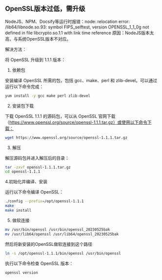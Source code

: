 ## OpenSSL版本过低，需升级

NodeJS、NPM、Docsify等运行时报错：node: relocation error: /lib64/libnode.so.93: symbol FIPS_selftest, version OPENSSL_1_1_0g not defined in file libcrypto.so.1.1 with link time reference
原因：NodeJS版本太高，与系统OpenSSL版本不对应。

解决方法：

将 OpenSSL 升级到 1.1.1 版本：

1. 依赖包

安装编译 OpenSSL 所需的包，包括 gcc、make、perl 和 zlib-devel。可以通过运行以下命令完成：

```bash
yum install -y gcc make perl zlib-devel
```

2. 安装包下载

下载 OpenSSL 1.1.1 的源码包，可以从 OpenSSL 官网下载（https://www.openssl.org/source/openssl-1.1.1.tar.gz）或使用以下命令下载：

```bash
wget https://www.openssl.org/source/openssl-1.1.1.tar.gz
```

3. 解压

解压源码包并进入解压后的目录：

```bash
tar -zxvf openssl-1.1.1.tar.gz
cd openssl-1.1.1
```

4.初始化并编译、安装

运行以下命令编译 OpenSSL：

```bash
./config --prefix=/opt/openssl-1.1.1
make
make install
```

5. 做软连接

```bash
mv /usr/bin/openssl /usr/bin/openssl_20230525bak
mv /usr/lib64/openssl /usr/lib64/openssl_20230525bak
```

然后将新安装的OpenSSL做软连接到这个路径

```bash
ln -s /opt/openssl-1.1.1/bin/openssl /usr/bin/openssl
```

执行以下命令检查 OpenSSL 版本：

```bash
openssl version
```
